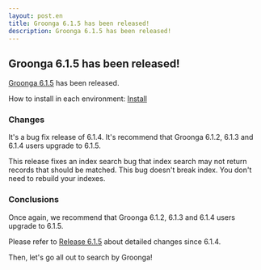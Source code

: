 ```yaml
---
layout: post.en
title: Groonga 6.1.5 has been released!
description: Groonga 6.1.5 has been released!
---
```


## Groonga 6.1.5 has been released!

[Groonga 6.1.5](/docs/news.html#release-6-1-5) has been released.

How to install in each environment: [Install](/docs/install.html)

### Changes

It's a bug fix release of 6.1.4. It's recommend that Groonga 6.1.2, 6.1.3 and 6.1.4 users upgrade to 6.1.5.

This release fixes an index search bug that index search may not return records that should be matched. This bug doesn't break index. You don't need to rebuild your indexes.

### Conclusions

Once again, we recommend that Groonga 6.1.2, 6.1.3 and 6.1.4 users upgrade to 6.1.5.

Please refer to [Release 6.1.5](/docs/news.html#release-6-1-5) about detailed changes since 6.1.4.

Then, let's go all out to search by Groonga!
